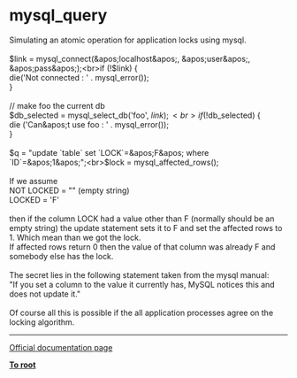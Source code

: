 # mysql_query



Simulating an atomic operation for application locks using mysql.<br><br>$link = mysql_connect(&apos;localhost&apos;, &apos;user&apos;, &apos;pass&apos;);<br>if (!$link) {<br>    die(&apos;Not connected : &apos; . mysql_error());<br>}<br><br>// make foo the current db<br>$db_selected = mysql_select_db(&apos;foo&apos;, $link);<br>if (!$db_selected) {<br>    die (&apos;Can\&apos;t use foo : &apos; . mysql_error());<br>}<br><br>$q = "update `table` set `LOCK`=&apos;F&apos; where `ID`=&apos;1&apos;";<br>$lock = mysql_affected_rows();<br><br>If we assume<br>     NOT LOCKED = "" (empty string)<br>     LOCKED = &apos;F&apos;<br><br>then if the column LOCK had a value other than F (normally should be an empty string) the update statement sets it to F and set the affected rows to 1. Which mean than we got the lock.<br>If affected rows return 0 then the value of that column was already F and somebody else has the lock.<br><br>The secret lies in the following statement taken from the mysql manual:<br>"If you set a column to the value it currently has, MySQL notices this and does not update it."<br><br>Of course all this is possible if the all application processes agree on the locking algorithm.  

---

[Official documentation page](https://www.php.net/manual/en/function.mysql-query.php)

**[To root](/README.md)**
